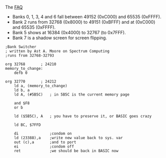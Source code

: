 The [FAQ](https://worldofspectrum.org/faq/reference/128kreference.htm)


* Banks 0, 1, 3, 4 and 6 fall between 49152 (0xC000) and 65535 (0xFFFF).  
* Bank 2 runs from 32768 (0x8000) to 49151 (0xBFFF) and at (0xC000) and 65535 (0xFFFF).
* Bank 5 shows at 16384 (0x4000) to 32767 (to 0x7FFF).
* Bank 7 is a shadow screen for screen flipping.

```
;Bank Switcher
; written by Ast A. Moore on Spectrum Computing
;runs from 32768-32793

org 32768       ; 24210
memory_to_change:
	defb 0

org 32770       ; 24212
	ld a, (memory_to_change)
	ld b, a
	ld A, (#5B5C)   ; in 5B5C is the current memory page

	and $F8
	or b

	ld ($5B5C), A   ; you have to preserve it, or BASIC goes crazy

	ld BC, $7FFD

	di              ;condom on
	ld (23388),a	;write new value back to sys. var
	out (c),a       ;and to port
	ei              ;condom off
	ret             ;we should be back in BASIC now
```


